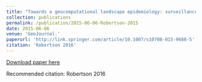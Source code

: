 ```yaml
---
title: "Towards a geocomputational landscape epidemiology: surveillance, modelling, and interventions."
collection: publications
permalink: /publication/2015-06-06-Robertson-2015
date: 2015-06-06
venue: 'GeoJournal.'
paperurl: 'http://link.springer.com/article/10.1007/s10708-015-9688-5'
citation: 'Robertson 2016'
---
```


<a href='http://link.springer.com/article/10.1007/s10708-015-9688-5'>Download paper here</a>

Recommended citation: Robertson 2016